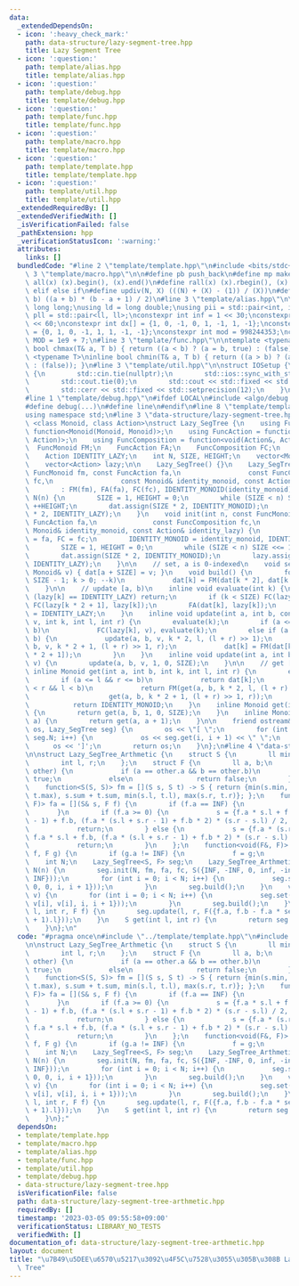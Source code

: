 ```yaml
---
data:
  _extendedDependsOn:
  - icon: ':heavy_check_mark:'
    path: data-structure/lazy-segment-tree.hpp
    title: Lazy Segment Tree
  - icon: ':question:'
    path: template/alias.hpp
    title: template/alias.hpp
  - icon: ':question:'
    path: template/debug.hpp
    title: template/debug.hpp
  - icon: ':question:'
    path: template/func.hpp
    title: template/func.hpp
  - icon: ':question:'
    path: template/macro.hpp
    title: template/macro.hpp
  - icon: ':question:'
    path: template/template.hpp
    title: template/template.hpp
  - icon: ':question:'
    path: template/util.hpp
    title: template/util.hpp
  _extendedRequiredBy: []
  _extendedVerifiedWith: []
  _isVerificationFailed: false
  _pathExtension: hpp
  _verificationStatusIcon: ':warning:'
  attributes:
    links: []
  bundledCode: "#line 2 \"template/template.hpp\"\n#include <bits/stdc++.h>\n#line\
    \ 3 \"template/macro.hpp\"\n\n#define pb push_back\n#define mp make_pair\n#define\
    \ all(x) (x).begin(), (x).end()\n#define rall(x) (x).rbegin(), (x).rend()\n#define\
    \ elif else if\n#define updiv(N, X) (((N) + (X) - (1)) / (X))\n#define sigma(a,\
    \ b) ((a + b) * (b - a + 1) / 2)\n#line 3 \"template/alias.hpp\"\n\nusing ll =\
    \ long long;\nusing ld = long double;\nusing pii = std::pair<int, int>;\nusing\
    \ pll = std::pair<ll, ll>;\nconstexpr int inf = 1 << 30;\nconstexpr ll INF = 1LL\
    \ << 60;\nconstexpr int dx[] = {1, 0, -1, 0, 1, -1, 1, -1};\nconstexpr int dy[]\
    \ = {0, 1, 0, -1, 1, 1, -1, -1};\nconstexpr int mod = 998244353;\nconstexpr int\
    \ MOD = 1e9 + 7;\n#line 3 \"template/func.hpp\"\n\ntemplate <typename T>\ninline\
    \ bool chmax(T& a, T b) { return ((a < b) ? (a = b, true) : (false)); }\ntemplate\
    \ <typename T>\ninline bool chmin(T& a, T b) { return ((a > b) ? (a = b, true)\
    \ : (false)); }\n#line 3 \"template/util.hpp\"\n\nstruct IOSetup {\n    IOSetup()\
    \ {\n        std::cin.tie(nullptr);\n        std::ios::sync_with_stdio(false);\n\
    \        std::cout.tie(0);\n        std::cout << std::fixed << std::setprecision(12);\n\
    \        std::cerr << std::fixed << std::setprecision(12);\n    }\n} IOSetup;\n\
    #line 1 \"template/debug.hpp\"\n#ifdef LOCAL\n#include <algo/debug.hpp>\n#else\n\
    #define debug(...)\n#define line\n#endif\n#line 8 \"template/template.hpp\"\n\
    using namespace std;\n#line 3 \"data-structure/lazy-segment-tree.hpp\"\n\ntemplate\
    \ <class Monoid, class Action>\nstruct Lazy_SegTree {\n    using FuncMonoid =\
    \ function<Monoid(Monoid, Monoid)>;\n    using FuncAction = function<void(Monoid&,\
    \ Action)>;\n    using FuncComposition = function<void(Action&, Action)>;\n  \
    \  FuncMonoid FM;\n    FuncAction FA;\n    FuncComposition FC;\n    Monoid IDENTITY_MONOID;\n\
    \    Action IDENTITY_LAZY;\n    int N, SIZE, HEIGHT;\n    vector<Monoid> dat;\n\
    \    vector<Action> lazy;\n\n    Lazy_SegTree() {}\n    Lazy_SegTree(int n, const\
    \ FuncMonoid fm, const FuncAction fa,\n                 const FuncComposition\
    \ fc,\n                 const Monoid& identity_monoid, const Action& identity_lazy)\n\
    \        : FM(fm), FA(fa), FC(fc), IDENTITY_MONOID(identity_monoid), IDENTITY_LAZY(identity_lazy),\
    \ N(n) {\n        SIZE = 1, HEIGHT = 0;\n        while (SIZE < n) SIZE <<= 1,\
    \ ++HEIGHT;\n        dat.assign(SIZE * 2, IDENTITY_MONOID);\n        lazy.assign(SIZE\
    \ * 2, IDENTITY_LAZY);\n    }\n    void init(int n, const FuncMonoid fm, const\
    \ FuncAction fa,\n              const FuncComposition fc,\n              const\
    \ Monoid& identity_monoid, const Action& identity_lazy) {\n        FM = fm, FA\
    \ = fa, FC = fc;\n        IDENTITY_MONOID = identity_monoid, IDENTITY_LAZY = identity_lazy;\n\
    \        SIZE = 1, HEIGHT = 0;\n        while (SIZE < n) SIZE <<= 1, ++HEIGHT;\n\
    \        dat.assign(SIZE * 2, IDENTITY_MONOID);\n        lazy.assign(SIZE * 2,\
    \ IDENTITY_LAZY);\n    }\n\n    // set, a is 0-indexed\n    void set(int a, const\
    \ Monoid& v) { dat[a + SIZE] = v; }\n    void build() {\n        for (int k =\
    \ SIZE - 1; k > 0; --k)\n            dat[k] = FM(dat[k * 2], dat[k * 2 + 1]);\n\
    \    }\n\n    // update [a, b)\n    inline void evaluate(int k) {\n        if\
    \ (lazy[k] == IDENTITY_LAZY) return;\n        if (k < SIZE) FC(lazy[k * 2], lazy[k]),\
    \ FC(lazy[k * 2 + 1], lazy[k]);\n        FA(dat[k], lazy[k]);\n        lazy[k]\
    \ = IDENTITY_LAZY;\n    }\n    inline void update(int a, int b, const Action&\
    \ v, int k, int l, int r) {\n        evaluate(k);\n        if (a <= l && r <=\
    \ b)\n            FC(lazy[k], v), evaluate(k);\n        else if (a < r && l <\
    \ b) {\n            update(a, b, v, k * 2, l, (l + r) >> 1);\n            update(a,\
    \ b, v, k * 2 + 1, (l + r) >> 1, r);\n            dat[k] = FM(dat[k * 2], dat[k\
    \ * 2 + 1]);\n        }\n    }\n    inline void update(int a, int b, const Action&\
    \ v) {\n        update(a, b, v, 1, 0, SIZE);\n    }\n\n    // get [a, b)\n   \
    \ inline Monoid get(int a, int b, int k, int l, int r) {\n        evaluate(k);\n\
    \        if (a <= l && r <= b)\n            return dat[k];\n        else if (a\
    \ < r && l < b)\n            return FM(get(a, b, k * 2, l, (l + r) >> 1),\n  \
    \                    get(a, b, k * 2 + 1, (l + r) >> 1, r));\n        else\n \
    \           return IDENTITY_MONOID;\n    }\n    inline Monoid get(int a, int b)\
    \ {\n        return get(a, b, 1, 0, SIZE);\n    }\n    inline Monoid operator[](int\
    \ a) {\n        return get(a, a + 1);\n    }\n\n    friend ostream& operator<<(ostream&\
    \ os, Lazy_SegTree seg) {\n        os << \"[ \";\n        for (int i = 0; i <\
    \ seg.N; i++) {\n            os << seg.get(i, i + 1) << \" \";\n        }\n  \
    \      os << ']';\n        return os;\n    }\n};\n#line 4 \"data-structure/lazy-segment-tree-arthmetic.hpp\"\
    \n\nstruct Lazy_SegTree_Arthmetic {\n    struct S {\n        ll min, max, sum;\n\
    \        int l, r;\n    };\n    struct F {\n        ll a, b;\n        bool operator==(F&\
    \ other) {\n            if (a == other.a && b == other.b)\n                return\
    \ true;\n            else\n                return false;\n        }\n    };\n\
    \    function<S(S, S)> fm = [](S s, S t) -> S { return {min(s.min, t.min), max(s.max,\
    \ t.max), s.sum + t.sum, min(s.l, t.l), max(s.r, t.r)}; };\n    function<void(S&,\
    \ F)> fa = [](S& s, F f) {\n        if (f.a == INF) {\n            return;\n \
    \       }\n        if (f.a >= 0) {\n            s = {f.a * s.l + f.b, f.a * (s.r\
    \ - 1) + f.b, (f.a * (s.l + s.r - 1) + f.b * 2) * (s.r - s.l) / 2, s.l, s.r};\n\
    \            return;\n        } else {\n            s = {f.a * (s.r - 1) + f.b,\
    \ f.a * s.l + f.b, (f.a * (s.l + s.r - 1) + f.b * 2) * (s.r - s.l) / 2, s.l, s.r};\n\
    \            return;\n        }\n    };\n    function<void(F&, F)> fc = [](F&\
    \ f, F g) {\n        if (g.a != INF) {\n            f = g;\n        }\n    };\n\
    \    int N;\n    Lazy_SegTree<S, F> seg;\n    Lazy_SegTree_Arthmetic(int n) :\
    \ N(n) {\n        seg.init(N, fm, fa, fc, S({INF, -INF, 0, inf, -inf}), F({INF,\
    \ INF}));\n        for (int i = 0; i < N; i++) {\n            seg.set(i, S({0,\
    \ 0, 0, i, i + 1}));\n        }\n        seg.build();\n    }\n    void init(vector<int>\
    \ v) {\n        for (int i = 0; i < N; i++) {\n            seg.set(i, S({v[i],\
    \ v[i], v[i], i, i + 1}));\n        }\n        seg.build();\n    }\n    void update(int\
    \ l, int r, F f) {\n        seg.update(l, r, F({f.a, f.b - f.a * seg.get(l, l\
    \ + 1).l}));\n    }\n    S get(int l, int r) {\n        return seg.get(l, r);\n\
    \    }\n};\n"
  code: "#pragma once\n#include \"../template/template.hpp\"\n#include \"../data-structure/lazy-segment-tree.hpp\"\
    \n\nstruct Lazy_SegTree_Arthmetic {\n    struct S {\n        ll min, max, sum;\n\
    \        int l, r;\n    };\n    struct F {\n        ll a, b;\n        bool operator==(F&\
    \ other) {\n            if (a == other.a && b == other.b)\n                return\
    \ true;\n            else\n                return false;\n        }\n    };\n\
    \    function<S(S, S)> fm = [](S s, S t) -> S { return {min(s.min, t.min), max(s.max,\
    \ t.max), s.sum + t.sum, min(s.l, t.l), max(s.r, t.r)}; };\n    function<void(S&,\
    \ F)> fa = [](S& s, F f) {\n        if (f.a == INF) {\n            return;\n \
    \       }\n        if (f.a >= 0) {\n            s = {f.a * s.l + f.b, f.a * (s.r\
    \ - 1) + f.b, (f.a * (s.l + s.r - 1) + f.b * 2) * (s.r - s.l) / 2, s.l, s.r};\n\
    \            return;\n        } else {\n            s = {f.a * (s.r - 1) + f.b,\
    \ f.a * s.l + f.b, (f.a * (s.l + s.r - 1) + f.b * 2) * (s.r - s.l) / 2, s.l, s.r};\n\
    \            return;\n        }\n    };\n    function<void(F&, F)> fc = [](F&\
    \ f, F g) {\n        if (g.a != INF) {\n            f = g;\n        }\n    };\n\
    \    int N;\n    Lazy_SegTree<S, F> seg;\n    Lazy_SegTree_Arthmetic(int n) :\
    \ N(n) {\n        seg.init(N, fm, fa, fc, S({INF, -INF, 0, inf, -inf}), F({INF,\
    \ INF}));\n        for (int i = 0; i < N; i++) {\n            seg.set(i, S({0,\
    \ 0, 0, i, i + 1}));\n        }\n        seg.build();\n    }\n    void init(vector<int>\
    \ v) {\n        for (int i = 0; i < N; i++) {\n            seg.set(i, S({v[i],\
    \ v[i], v[i], i, i + 1}));\n        }\n        seg.build();\n    }\n    void update(int\
    \ l, int r, F f) {\n        seg.update(l, r, F({f.a, f.b - f.a * seg.get(l, l\
    \ + 1).l}));\n    }\n    S get(int l, int r) {\n        return seg.get(l, r);\n\
    \    }\n};"
  dependsOn:
  - template/template.hpp
  - template/macro.hpp
  - template/alias.hpp
  - template/func.hpp
  - template/util.hpp
  - template/debug.hpp
  - data-structure/lazy-segment-tree.hpp
  isVerificationFile: false
  path: data-structure/lazy-segment-tree-arthmetic.hpp
  requiredBy: []
  timestamp: '2023-03-05 09:55:58+09:00'
  verificationStatus: LIBRARY_NO_TESTS
  verifiedWith: []
documentation_of: data-structure/lazy-segment-tree-arthmetic.hpp
layout: document
title: "\u7B49\u5DEE\u6570\u5217\u3092\u4F5C\u7528\u3055\u305B\u308B Lazy Segment\
  \ Tree"
---
```

